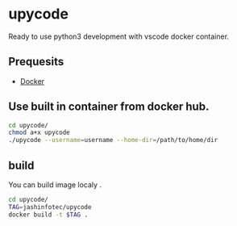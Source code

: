 # upycode
Ready to use python3 development with vscode docker container.

## Prequesits
  - [Docker](https://docs.docker.com/install/)

## Use built in container from docker hub.

  ```sh
  cd upycode/
  chmod a+x upycode
  ./upycode --username=username --home-dir=/path/to/home/dir
  ```

## build
  You can build image localy .
  ```sh
  cd upycode/
  TAG=jashinfotec/upycode
  docker build -t $TAG .
  ```